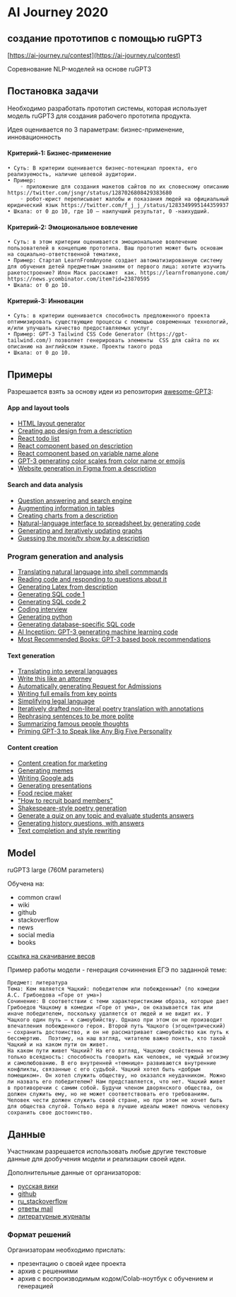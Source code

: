 # AI Journey 2020 
## создание прототипов с помощью ruGPT3

[https://ai-journey.ru/contest](https://ai-journey.ru/contest)

Соревнование NLP-моделей на основе ruGPT3 

## Постановка задачи
Необходимо разработать прототип системы, которая использует модель ruGPT3 для создания рабочего прототипа продукта.

Идея оценивается по 3 параметрам: бизнес-применение, инновационность

#### Критерий-1: Бизнес-применение
    • Суть: В критерии оценивается бизнес-потенциал проекта, его реализуемость, наличие целевой аудитории.
    • Пример: 
        ◦ приложение для создания макетов сайтов по их словесному описанию https://twitter.com/jsngr/status/1287026808429383680
        ◦ робот-юрист переписывает жалобы и показания людей на официальный юридический язык https://twitter.com/f_j_j_/status/1283349995144359937 
    • Шкала: от 0 до 10, где 10 – наилучший результат, 0 -наихудший. 


#### Критерий-2: Эмоциональное вовлечение
    • Суть: в этом критерии оценивается эмоциональное вовлечение пользователей в концепцию прототипа. Ваш прототип может быть основам на социально-ответственной тематике, 
    • Пример: Стартап LearnFromAnyone создает автоматизированную систему для обучения детей предметным знаниям от первого лица: хотите изучить ракетостроение? Илон Маск расскажет  как. https://learnfromanyone.com/ https://news.ycombinator.com/item?id=23870595 
    • Шкала: от 0 до 10. 


#### Критерий-3: Инновации
    • Суть: в критерии оценивается способность предложенного проекта оптимизировать существующие процессы с помощью современных технологий, и/или улучшать качество предоставляемых услуг.
    • Пример: GPT-3 Tailwind CSS Code Generator (https://gpt-tailwind.com/) позволяет генерировать элементы  CSS для сайта по их описанию на английском языке. Проекты такого рода 
    • Шкала: от 0 до 10. 

## Примеры

Разрешается взять за основу идеи из репозитория [awesome-GPT3](https://github.com/elyase/awesome-gpt3):


#### App and layout tools
* [HTML layout generator](https://twitter.com/sharifshameem/status/1282676454690451457)
* [Creating app design from a description](https://twitter.com/jsngr/status/1284511080715362304)
* [React todo list](https://twitter.com/sharifshameem/status/1284421499915403264?s=09)
* [React component based on description](https://twitter.com/sharifshameem/status/1284095222939451393)
* [React component based on variable name alone](https://twitter.com/hturan/status/1282261783147958272)
* [GPT-3 generating color scales from color name or emojis](https://twitter.com/hturan/status/1282381985642614790)
* [Website generation in Figma from a description](https://twitter.com/jsngr/status/1287026808429383680)

#### Search and data analysis
* [Question answering and search engine](https://twitter.com/paraschopra/status/1284801028676653060)
* [Augmenting information in tables](https://twitter.com/pavtalk/status/1285410751092416513)
* [Creating charts from a description](https://twitter.com/nutanc/status/1285436266276745221)
* [Natural-language interface to spreadsheet by generating code](https://twitter.com/itsyashdani/status/1285695850300219392)
* [Generating and iteratively updating graphs](https://twitter.com/plotlygraphs/status/1286688715167936512)
* [Guessing the movie/tv show by a description](https://www.linkedin.com/posts/mehdimabrouki_artificialintelligence-deeplearning-nlp-activity-6701068610695135232-uRur)

### Program generation and analysis
* [Translating natural language into shell commmands](https://twitter.com/harlandduman/status/1282132804034150400)
* [Reading code and responding to questions about it](https://twitter.com/amasad/status/1285797739930869761)
* [Generating Latex from description](https://twitter.com/sh_reya/status/1284746918959239168)
* [Generating SQL code 1](https://twitter.com/aquariusacquah/status/1284706786247880705)
* [Generating SQL code 2](https://twitter.com/FaraazNishtar/status/1285934622891667457)
* [Coding interview](https://twitter.com/lacker/status/1279136788326432771/photo/1)
* [Generating python](https://twitter.com/josephbrionesaz/status/1283097878223675392)
* [Generating database-specific SQL code](https://twitter.com/FaraazNishtar/status/1285934622891667457)
* [AI Inceptiion: GPT-3 generating machine learning code](https://twitter.com/mattshumer_/status/1287125015528341506)
* [Most Recommended Books: GPT-3 based book recommendations](http://mostrecommendedbooks.com/gpt3)


#### Text generation
* [Translating into several languages](https://www.johnfaben.com/blog/gpt-3-translations)
* [Write this like an attorney](https://twitter.com/f_j_j_/status/1283349995144359937)
* [Automatically generating Request for Admissions](https://twitter.com/f_j_j_/status/1284050844787200000)
* [Writing full emails from key points](https://twitter.com/OthersideAI/status/1285776335638614017)
* [Simplifying legal language](https://twitter.com/michaeltefula/status/1285505897108832257)
* [Iteratively drafted non-literal poetry translation with annotations](https://imgur.com/a/3rmMVHC) 
* [Rephrasing sentences to be more polite](https://twitter.com/eturner303/status/1285342431244763136)
* [Summarizing famous people thoughts](https://twitter.com/paraschopra/status/1284423233047900161)
* [Priming GPT-3 to Speak like Any Big Five Personality](https://medium.com/intuitionmachine/priming-gpt-3-to-speak-like-any-big-five-personality-b610f5aca94f)

#### Content creation
* [Content creation for marketing](https://twitter.com/Siddharth87/status/1282823354567626754)
* [Generating memes](https://twitter.com/wowitsmrinal/status/1287175391040290816)
* [Writing Google ads](https://twitter.com/Siddharth87/status/1282823360825581568)
* [Generating presentations](http://www.bemmu.com/gpt3-presentation)
* [Food recipe maker](https://twitter.com/nutanc/status/1285602813385605120)
* ["How to recruit board members"](https://twitter.com/zebulgar/status/1283927560435326976)
* [Shakespeare-style poetry generation](https://twitter.com/Merzmensch/status/1282957710024159234)
* [Generate a quiz on any topic and evaluate students answers](https://twitter.com/Learn_Awesome/status/1286189729826738176)
* [Generating history questions, with answers](https://twitter.com/mckaywrigley/status/1285827683776004096)
* [Text completion and style rewriting](https://twitter.com/IntuitMachine/status/1287050253103968257)


## Model
ruGPT3 large (760M parameters) 

Обучена на:
 - common crawl
 - wiki
 - github
 - stackoverflow
 - news
 - social media
 - books

[ссылка на скачивание весов]()

Пример работы модели - генерация сочиннения ЕГЭ по заданной теме:
```
Предмет: литература
Тема: Кем является Чацкий: победителем или побежденным? (по комедии А.С. Грибоедова «Горе от ума»)
Сочинение: В соответствии с теми характеристиками образа, которые дает Грибоедов Чацкому в комедии «Горе от ума», он оказывается так или иначе победителем, поскольку удаляется от людей и не видит их. У Чацкого один путь — к самоубийству. Однако при этом он не производит впечатления побежденного героя. Второй путь Чацкого (эгоцентрический) — сохранить достоинство, и он не рассматривает самоубийство как путь к бессмертию.  Поэтому, на наш взгляд, читателю важно понять, кто такой Чацкий и на каком пути он живет.
На каком пути живет Чацкий? На его взгляд, Чацкому свойственна не только всеядность: способность говорить как человек, не чуждый эгоизму и самолюбованию. В его внутренней «темнице» развиваются внутренние конфликты, связанные с его судьбой. Чацкий хотел быть «добрым помещиком». Он хотел служить обществу, но оказался неудачником. Можно ли назвать его победителем? Нам представляется, что нет. Чацкий живет в противоречии с самим собой. Будучи членом дворянского общества, он должен служить ему, но не может соответствовать его требованиям. Человек чести должен служить своей стране, но при этом не хочет быть для общества слугой. Только вера в лучшие идеалы может помочь человеку сохранить свое достоинство.
```


## Данные
Участникам разрешается использовать любые другие текстовые данные для дообучения модели и реализации своей идеи.

Дополнительные данные от организаторов:
 - [русская вики]()
 - [github](https://drive.google.com/file/d/1GBNPYJQSdFFVsGk15W2uEx_GsXtWacyD/view?usp=sharing)
 - [ru_stackoverflow](https://drive.google.com/file/d/1l5pJLwRfUExahemBlqKFNmvxtA1muGz2/view?usp=sharing)
 - [ответы mail](https://drive.google.com/file/d/1h-P7VdSWFSd7VClEWwpexD_Fp1Zzi8qN/view?usp=sharing)
 - [литературные журналы](https://drive.google.com/file/d/1hU7ixLuCf40_6QwFdIPJ3YzKfRBYFwL8/view?usp=sharing)


### Формат решений

Организаторам необходимо прислать:
 - презентацию о своей идее проекта
 - архив с решениями
 - архив с воспроизводимым кодом/Colab-ноутбук с обучением и генерацией
